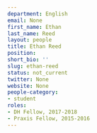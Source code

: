```yaml
---
department: English
email: None
first_name: Ethan
last_name: Reed
layout: people
title: Ethan Reed
position:
short_bio: ''
slug: ethan-reed
status: not_current
twitter: None
website: None
people-category:
- student
roles:
- DH Fellow, 2017-2018
- Praxis Fellow, 2015-2016
---
```



